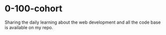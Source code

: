 # 0-100-cohort
Sharing the daily learning about the web development and all the code base is available on my repo.

